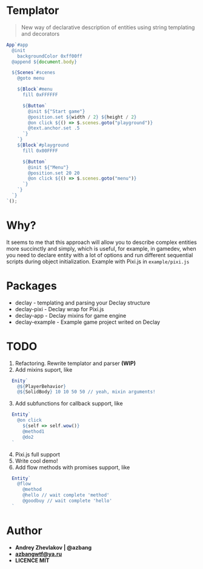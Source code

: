 # Templator
> New way of declarative description of entities using string templating and decorators
```js
App`#app
  @init 
    backgroundColor 0xff00ff
  @append ${document.body}

  ${Scenes`#scenes
    @goto menu

    ${Block`#menu
      fill 0xFFFFFF

      ${Button`
        @init ${"Start game"}
        @position.set ${width / 2} ${height / 2}
        @on click ${() => $.scenes.goto("playground")}
        @text.anchor.set .5
      `}
    `}
    ${Block`#playground
      fill 0x00FFFF

      ${Button`
        @init ${"Menu"}
        @position.set 20 20
        @on click ${() => $.scenes.goto("menu")}
      `}
    `}
  `}
`();
```

# Why?
It seems to me that this approach will allow you to describe complex entities more succinctly and simply, 
which is useful, for example, in gamedev, when you need to declare entity with a lot of options and 
run different sequential scripts during object initialization. Example with Pixi.js in `example/pixi.js`

# Packages
* declay - templating and parsing your Declay structure
* declay-pixi - Declay wrap for Pixi.js
* declay-app - Declay mixins for game engine
* declay-example - Example game project writed on Declay

# TODO
1. Refactoring. Rewrite templator and parser **(WIP)**
2. Add mixins suport, like
```js
  Enity`
    @${PlayerBehavior}
    @${SolidBody} 10 10 50 50 // yeah, mixin arguments!
```
3. Add subfunctions for callback support, like
```js
  Entity`
    @on click
      ${self => self.wow()}
      @method1
      @do2 
  `
```
4. Pixi.js full support
5. Write cool demo!
6. Add flow methods with promises support, like
```js
  Entity`
    @flow
      @method
      @hello // wait complete 'method'
      @goodbuy // wait complete 'hello' 
  `
```
# Author
* **Andrey Zhevlakov | @azbang**
* **azbangwtf@ya.ru**
* **LICENCE MIT**